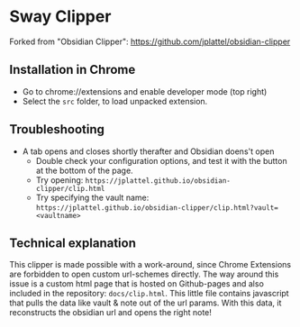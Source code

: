 # Sway Clipper

Forked from "Obsidian Clipper": https://github.com/jplattel/obsidian-clipper

## Installation in Chrome

- Go to chrome://extensions and enable developer mode (top right)
- Select the `src` folder, to load unpacked extension.

## Troubleshooting

- A tab opens and closes shortly therafter and Obsidian doens't open
    - Double check your configuration options, and test it with the button at the bottom of the page.
    - Try opening: `https://jplattel.github.io/obsidian-clipper/clip.html`
    - Try specifying the vault name: `https://jplattel.github.io/obsidian-clipper/clip.html?vault=<vaultname>`

## Technical explanation

This clipper is made possible with a work-around, since Chrome Extensions are forbidden to open custom url-schemes directly. The way around this issue is a custom html page that is hosted on Github-pages and also included in the repository: `docs/clip.html`. This little file contains javascript that pulls the data like vault & note out of the url params. With this data, it reconstructs the obsidian url and opens the right note!
